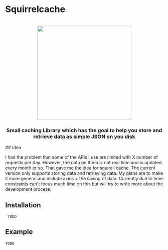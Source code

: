 # Squirrelcache


<p align="center">
    <br>
    <img src="https://p47.f4.n0.cdn.getcloudapp.com/items/Qwu0lkx4/SquirrelCacheLogo.png?source=viewer&v=ad49a8f3e1ab7c27802b621196e58737" width="300"/>
    <br>
<p>
<p align="center">

</p>

<h3 align="center">
<p>Small caching Library which has the goal to help you store and retrieve data as simple JSON on you disk </p>
</h3>
## Idea

I had the problem that some of the APIs I use are limited with X number of requests per day. However, the data on them is not real time and is updated every month or so. That gave me the idea for squirell cache. The current version only supports storing data and retrieving data. My plans are to make it more generic and include axios + the saving of data. Currently due to time constraints can't focus much time on this but will try to write more about the development process.


## Installation

```
 TODO 
```

## Example

```
TODO
```
